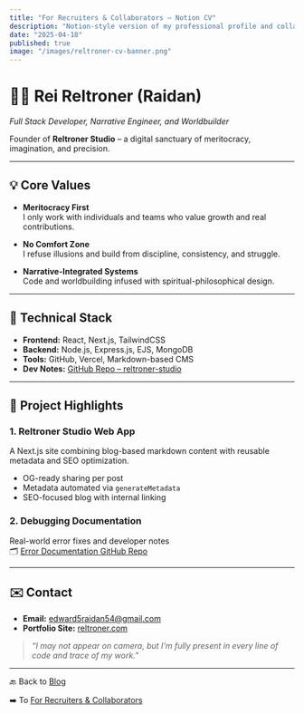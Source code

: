 ```yaml
---
title: "For Recruiters & Collaborators – Notion CV"
description: "Notion-style version of my professional profile and collaboration vision."
date: "2025-04-18"
published: true
image: "/images/reltroner-cv-banner.png"
---
```


# 🧑‍💻 Rei Reltroner (Raidan)
*Full Stack Developer, Narrative Engineer, and Worldbuilder*

Founder of **Reltroner Studio** – a digital sanctuary of meritocracy, imagination, and precision.

---

## 💡 Core Values

- **Meritocracy First**  
  I only work with individuals and teams who value growth and real contributions.

- **No Comfort Zone**  
  I refuse illusions and build from discipline, consistency, and struggle.

- **Narrative-Integrated Systems**  
  Code and worldbuilding infused with spiritual-philosophical design.

---

## 🔨 Technical Stack

- **Frontend:** React, Next.js, TailwindCSS  
- **Backend:** Node.js, Express.js, EJS, MongoDB  
- **Tools:** GitHub, Vercel, Markdown-based CMS  
- **Dev Notes:** [GitHub Repo – reltroner-studio](https://github.com/Reltroner/reltroner-studio)

---

## 📁 Project Highlights

### 1. Reltroner Studio Web App
A Next.js site combining blog-based markdown content with reusable metadata and SEO optimization.

- OG-ready sharing per post
- Metadata automated via `generateMetadata`
- SEO-focused blog with internal linking

### 2. Debugging Documentation
Real-world error fixes and developer notes  
🗂 [Error Documentation GitHub Repo](https://github.com/Reltroner/error-documentation)

---

## ✉️ Contact

- **Email:** edward5raidan54@gmail.com  
- **Portfolio Site:** [reltroner.com](https://www.reltroner.com/blog/for-recruiters)

> _“I may not appear on camera, but I’m fully present in every line of code and trace of my work.”_

---

🔙 Back to [Blog](https://www.reltroner.com/blog)
<br>

➡️ To [For Recruiters & Collaborators](https://www.reltroner.com/blog/for-recruiters)
